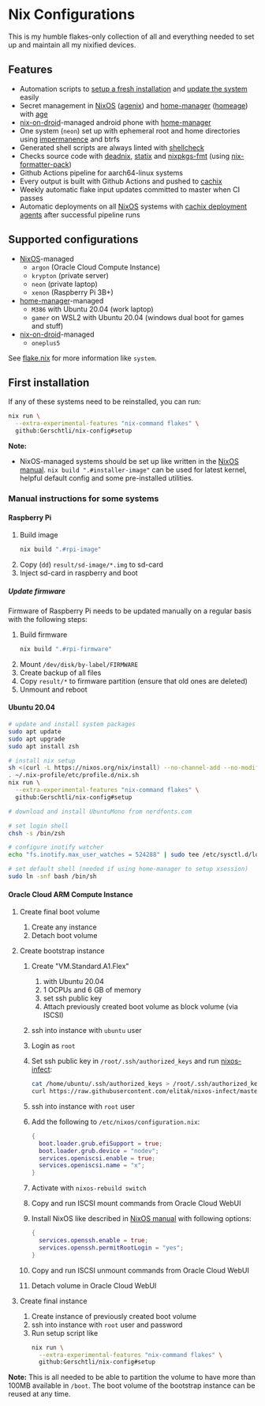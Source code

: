 # Nix Configurations

This is my humble flakes-only collection of all and everything needed to set up and maintain all my nixified devices.

## Features

- Automation scripts to [setup a fresh installation](files/apps/setup.sh) and
  [update the system](home/misc/util-bins/system-update.sh) easily
- Secret management in [NixOS][nixos] ([agenix][agenix]) and [home-manager][home-manager] ([homeage][homeage]) with
  [age][age]
- [nix-on-droid][nix-on-droid]-managed android phone with [home-manager][home-manager]
- One system (`neon`) set up with ephemeral root and home directories using [impermanence][impermanence] and btrfs
- Generated shell scripts are always linted with [shellcheck][shellcheck]
- Checks source code with [deadnix][deadnix], [statix][statix] and [nixpkgs-fmt][nixpkgs-fmt] (using
  [nix-formatter-pack][nix-formatter-pack])
- Github Actions pipeline for aarch64-linux systems
- Every output is built with Github Actions and pushed to [cachix][cachix]
- Weekly automatic flake input updates committed to master when CI passes
- Automatic deployments on all [NixOS][nixos] systems with [cachix deployment agents][cachix-deploy] after successful
  pipeline runs

## Supported configurations

- [NixOS][nixos]-managed
  - `argon` (Oracle Cloud Compute Instance)
  - `krypton` (private server)
  - `neon` (private laptop)
  - `xenon` (Raspberry Pi 3B+)
- [home-manager][home-manager]-managed
  - `M386` with Ubuntu 20.04 (work laptop)
  - `gamer` on WSL2 with Ubuntu 20.04 (windows dual boot for games and stuff)
- [nix-on-droid][nix-on-droid]-managed
  - `oneplus5`

See [flake.nix](flake.nix) for more information like `system`.

## First installation

If any of these systems need to be reinstalled, you can run:

```sh
nix run \
  --extra-experimental-features "nix-command flakes" \
  github:Gerschtli/nix-config#setup
```

**Note:**

- NixOS-managed systems should be set up like written in the [NixOS manual][nixos-manual].
  `nix build ".#installer-image"` can be used for latest kernel, helpful default config and some pre-installed
  utilities.

### Manual instructions for some systems

#### Raspberry Pi

1. Build image
   ```sh
   nix build ".#rpi-image"
   ```
1. Copy (`dd`) `result/sd-image/*.img` to sd-card
1. Inject sd-card in raspberry and boot

##### Update firmware

Firmware of Raspberry Pi needs to be updated manually on a regular basis with the following steps:

1. Build firmware
   ```sh
   nix build ".#rpi-firmware"
   ```
1. Mount `/dev/disk/by-label/FIRMWARE`
1. Create backup of all files
1. Copy `result/*` to firmware partition (ensure that old ones are deleted)
1. Unmount and reboot

#### Ubuntu 20.04

```sh
# update and install system packages
sudo apt update
sudo apt upgrade
sudo apt install zsh

# install nix setup
sh <(curl -L https://nixos.org/nix/install) --no-channel-add --no-modify-profile
. ~/.nix-profile/etc/profile.d/nix.sh
nix run \
  --extra-experimental-features "nix-command flakes" \
  github:Gerschtli/nix-config#setup

# download and install UbuntuMono from nerdfonts.com

# set login shell
chsh -s /bin/zsh

# configure inotify watcher
echo "fs.inotify.max_user_watches = 524288" | sudo tee /etc/sysctl.d/local.conf

# set default shell (needed if using home-manager to setup xsession)
sudo ln -snf bash /bin/sh
```

#### Oracle Cloud ARM Compute Instance

1. Create final boot volume

   1. Create any instance
   1. Detach boot volume

1. Create bootstrap instance

   1. Create "VM.Standard.A1.Flex"
      1. with Ubuntu 20.04
      1. 1 OCPUs and 6 GB of memory
      1. set ssh public key
      1. Attach previously created boot volume as block volume (via ISCSI)
   1. ssh into instance with `ubuntu` user
   1. Login as `root`
   1. Set ssh public key in `/root/.ssh/authorized_keys` and run [nixos-infect][nixos-infect]:
      ```sh
      cat /home/ubuntu/.ssh/authorized_keys > /root/.ssh/authorized_keys
      curl https://raw.githubusercontent.com/elitak/nixos-infect/master/nixos-infect | NIX_CHANNEL=nixos-22.05 bash -x
      ```
   1. ssh into instance with `root` user
   1. Add the following to `/etc/nixos/configuration.nix`:
      ```nix
      {
        boot.loader.grub.efiSupport = true;
        boot.loader.grub.device = "nodev";
        services.openiscsi.enable = true;
        services.openiscsi.name = "x";
      }
      ```
   1. Activate with `nixos-rebuild switch`
   1. Copy and run ISCSI mount commands from Oracle Cloud WebUI
   1. Install NixOS like described in [NixOS manual][nixos-manual] with following options:

      ```nix
      {
        services.openssh.enable = true;
        services.openssh.permitRootLogin = "yes";
      }
      ```

   1. Copy and run ISCSI unmount commands from Oracle Cloud WebUI
   1. Detach volume in Oracle Cloud WebUI

1. Create final instance
   1. Create instance of previously created boot volume
   1. ssh into instance with `root` user and password
   1. Run setup script like
      ```sh
      nix run \
        --extra-experimental-features "nix-command flakes" \
        github:Gerschtli/nix-config#setup
      ```

**Note:** This is all needed to be able to partition the volume to have more than 100MB available in `/boot`. The boot
volume of the bootstrap instance can be reused at any time.

[age]: https://age-encryption.org/
[agenix]: https://github.com/ryantm/agenix
[cachix-deploy]: https://docs.cachix.org/deploy/
[cachix-gerschtli]: https://app.cachix.org/cache/gerschtli
[cachix]: https://www.cachix.org/
[deadnix]: https://github.com/astro/deadnix
[home-manager]: https://github.com/nix-community/home-manager
[homeage]: https://github.com/jordanisaacs/homeage
[impermanence]: https://github.com/nix-community/impermanence
[nix-formatter-pack]: https://github.com/Gerschtli/nix-formatter-pack
[nix-on-droid]: https://github.com/t184256/nix-on-droid
[nixos-infect]: https://github.com/elitak/nixos-infect
[nixos-manual]: https://nixos.org/manual/nixos/stable/index.html#sec-installation
[nixos]: https://nixos.org/
[nixpkgs-fmt]: https://github.com/nix-community/nixpkgs-fmt
[shellcheck]: https://github.com/koalaman/shellcheck
[statix]: https://github.com/nerdypepper/statix

<!-- vim: set sw=2: -->
